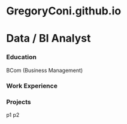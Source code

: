 # GregoryConi.github.io
# Data / BI Analyst
### Education
BCom (Business Management)
### Work Experience
### Projects
p1
p2
